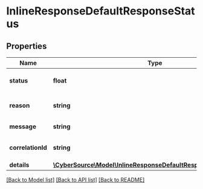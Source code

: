 # InlineResponseDefaultResponseStatus

## Properties
Name | Type | Description | Notes
------------ | ------------- | ------------- | -------------
**status** | **float** | HTTP Status code. | [optional] 
**reason** | **string** | Error Reason Code. | [optional] 
**message** | **string** | Error Message. | [optional] 
**correlationId** | **string** | API correlation ID. | [optional] 
**details** | [**\CyberSource\Model\InlineResponseDefaultResponseStatusDetails[]**](InlineResponseDefaultResponseStatusDetails.md) |  | [optional] 

[[Back to Model list]](../README.md#documentation-for-models) [[Back to API list]](../README.md#documentation-for-api-endpoints) [[Back to README]](../README.md)


